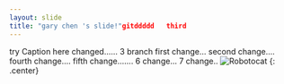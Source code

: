```yaml
---
layout: slide
title: "gary chen 's slide!"gitddddd   third
---
```


try Caption here changed......
3 branch
first change...
second change....
fourth change....
fifth change.......
6 change...
7 change..
![Robotocat](https://octodex.github.com/images/Robotocat.png)
{: .center}
